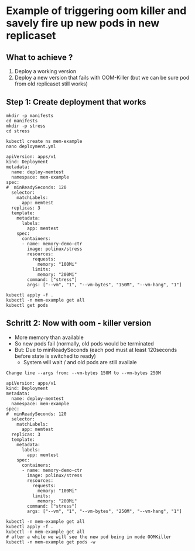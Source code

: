 # Example of triggering oom killer and savely fire up new pods in new replicaset 

## What to achieve ?

 1. Deploy a working version
 2. Deploy a new version that fails with OOM-Killer (but we can be sure pod from old replicaset still works) 

## Step 1: Create deployment that works 

```
mkdir -p manifests
cd manifests
mkdir -p stress
cd stress
```

```
kubectl create ns mem-example 
nano deployment.yml
```

```
apiVersion: apps/v1
kind: Deployment
metadata:
  name: deploy-memtest
  namespace: mem-example
spec:
#  minReadySeconds: 120
  selector:
    matchLabels:
      app: memtest
  replicas: 3
  template:
    metadata:
      labels:
        app: memtest
    spec:
      containers:
      - name: memory-demo-ctr
        image: polinux/stress
        resources:
          requests:
            memory: "100Mi"
          limits:
            memory: "200Mi"
        command: ["stress"]
        args: ["--vm", "1", "--vm-bytes", "150M", "--vm-hang", "1"]

```

```
kubectl apply -f .
kubectl -n mem-example get all
kubectl get pods 
```

## Schritt 2: Now with oom - killer version 

  * More memory than available
  * So new pods fail (normally, old pods would be terminated
  * But: Due to minReadySeconds (each pod must at least 120seconds before state is switched to ready)
    * System will wait / and old pods are still availale

```
Change line --args from: --vm-bytes 150M to --vm-bytes 250M
```
   
```
apiVersion: apps/v1
kind: Deployment
metadata:
  name: deploy-memtest
  namespace: mem-example
spec:
#  minReadySeconds: 120
  selector:
    matchLabels:
      app: memtest
  replicas: 3
  template:
    metadata:
      labels:
        app: memtest
    spec:
      containers:
      - name: memory-demo-ctr
        image: polinux/stress
        resources:
          requests:
            memory: "100Mi"
          limits:
            memory: "200Mi"
        command: ["stress"]
        args: ["--vm", "1", "--vm-bytes", "250M", "--vm-hang", "1"]

```

```
kubectl -n mem-example get all
kubectl apply -f .
kubectl -n mem-example get all
# after a while we will see the new pod being in mode OOMKiller 
kubectl -n mem-example get pods -w 
```
